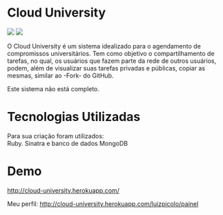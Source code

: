 Cloud University
====================
<p>
<a href="https://codeclimate.com/github/luizpicolo/agenda-universitaria-ruby-sinatra"><img src="https://codeclimate.com/github/luizpicolo/agenda-universitaria-ruby-sinatra.png" /></a>
<a href="https://travis-ci.org/luizpicolo/agenda-universitaria-ruby-sinatra"><img src="https://travis-ci.org/luizpicolo/agenda-universitaria-ruby-sinatra.png?branch=master" /></a>
</p>
<p>O Cloud University é um sistema idealizado para o agendamento de compromissos universitários. Tem como objetivo o compartilhamento de tarefas, no qual, os usuários que fazem parte da rede de outros usuários, podem, além de visualizar suas tarefas privadas e públicas, copiar as mesmas, similar ao -Fork- do GitHub.</p>

Este sistema não está completo.

Tecnologias Utilizadas
====================

Para sua criação foram utilizados:<br />
Ruby. Sinatra e banco de dados MongoDB

Demo
=========

http://cloud-university.herokuapp.com/

Meu perfil: http://cloud-university.herokuapp.com/luizpicolo/painel
